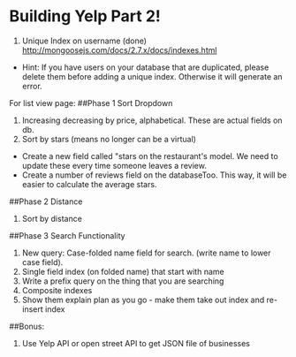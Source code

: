 # Building Yelp Part 2!


1. Unique Index on username (done)
http://mongoosejs.com/docs/2.7.x/docs/indexes.html
* Hint: If you have users on your database that are duplicated, please delete them
before adding a unique index. Otherwise it will generate an error.

For list view page:
##Phase 1 Sort Dropdown
1. Increasing decreasing by price, alphabetical. These are actual fields on db.
1. Sort by stars (means no longer can be a virtual)
- Create a new field called "stars on the restaurant's model. We need to update these every time
someone leaves a review.
- Create a number of reviews field on the databaseToo. This way, it will be easier to calculate the average stars.

##Phase 2 Distance
1. Sort by distance

##Phase 3 Search Functionality
1. New query: Case-folded name field for search. (write name to lower case field).
1. Single field index (on folded name) that start with name
1. Write a prefix query on the thing that you are searching
1. Composite indexes
1. Show them explain plan as you go - make them take out index and re-insert index

##Bonus:
1. Use Yelp API or open street API to get JSON file of businesses

